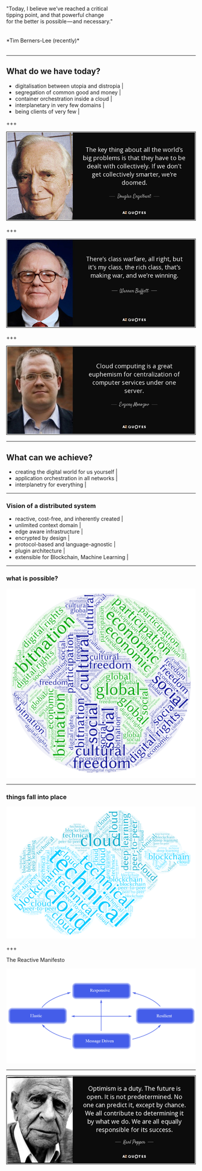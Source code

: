 
<br>
"Today, I believe we’ve reached a critical 
<br> tipping point, and that powerful change 
<br>for the better is possible — and necessary."
<br>
<br>
<br>
*Tim Berners-Lee (recently)*
<br>
<br>

---

## What do we have today?

- digitalisation between utopia and distropia |
- segregation of common good and money |
- container orchestration inside a cloud |
- interplanetary in very few domains |
- being clients of very few |

+++

![Douglas Engelbart about collective](assets/image/quote-douglas-engelbart.jpg)

+++

![Warren Buffet about the rich](assets/image/quote-warren-buffett.jpg)

+++

![Evgeny Morozov about the cloud](assets/image/quote-evgeny-morozov.jpg)




---

## What can we achieve?

- creating the digital world for us yourself |
- application orchestration in all networks |
- interplanetry for everything |

---

### Vision of a distributed system

- reactive, cost-free, and inherently created |
- unlimited context domain |
- edge aware infrastructure |
- encrypted by design |
- protocol-based and language-agnostic |
- plugin architecture |
- extensible for Blockchain, Machine Learning |


---

### what is possible?

![WordCloud socioeconomics](assets/image/wc_socioeconomics.png)

---

### things fall into place

![WordCloud technical](assets/image/wc_technical.png)

+++

The Reactive Manifesto

![The Reactive Manifesto](assets/image/reactive-manifesto.png)

---

![optimism is a duty](assets/image/quote-optimism-is-a-duty-the-future-is-open-it-is-not-predetermined-no-one-can-predict-it-karl-popper-146-31-11.jpg)

